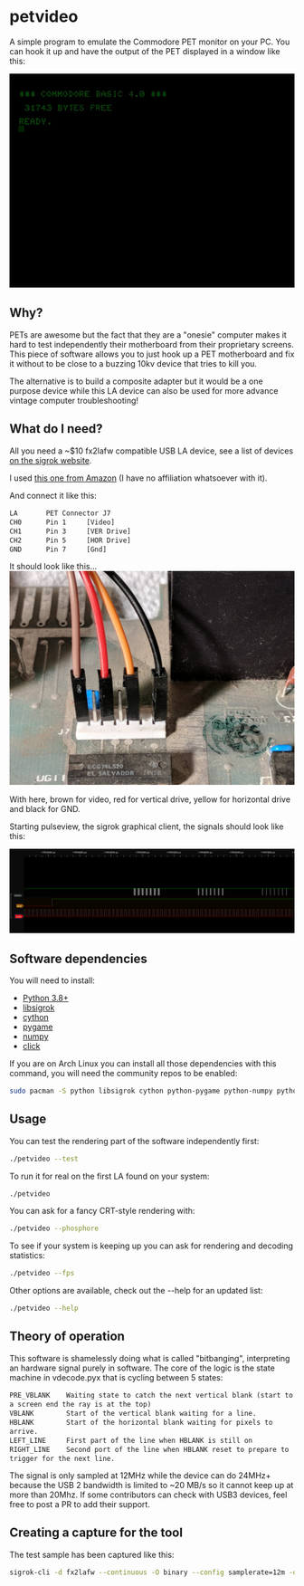 # petvideo
A simple program to emulate the Commodore PET monitor on your PC.
You can hook it up and have the output of the PET displayed in a window like this:

![](assets/petvideo.gif)

## Why?

PETs are awesome but the fact that they are a "onesie" computer makes it hard to test independently their 
motherboard from their proprietary screens. This piece of software allows you to just hook up a PET motherboard and fix
 it without to be close to a buzzing 10kv device that tries to kill you.

The alternative is to build a composite adapter but it would be a one purpose device while this LA device can also be used for more advance vintage computer troubleshooting!

## What do I need?

All you need a ~$10 fx2lafw compatible USB LA device, see a list of devices [on the sigrok website](https://sigrok.org/wiki/Fx2lafw).

I used [this one from Amazon](https://www.amazon.com/gp/product/B077LSG5P2/ref=ppx_yo_dt_b_asin_title_o02_s00?ie=UTF8&psc=1) (I have no affiliation whatsoever with it).

And connect it like this:

```
LA       PET Connector J7
CH0      Pin 1     [Video]
CH1      Pin 3     [VER Drive]
CH2      Pin 5     [HOR Drive] 
GND      Pin 7     [Gnd]
```

It should look like this...
![](assets/connections.jpg)

With here, brown for video, red for vertical drive, yellow for horizontal drive and black for GND.

Starting pulseview, the sigrok graphical client, the signals should look like this:

![](assets/pulseview.png)

## Software dependencies

You will need to install:
- [Python 3.8+](https://www.python.org/)
- [libsigrok](https://sigrok.org/wiki/Libsigrok)
- [cython](https://pypi.org/project/Cython/) 
- [pygame](https://pypi.org/project/pygame/)
- [numpy](https://pypi.org/project/numpy/)
- [click](https://pypi.org/project/click/)

If you are on Arch Linux you can install all those dependencies with this command, you will need the community repos to be enabled:
```bash
sudo pacman -S python libsigrok cython python-pygame python-numpy python-click
```

## Usage

You can test the rendering part of the software independently first:
```bash
./petvideo --test
```

To run it for real on the first LA found on your system:
```bash
./petvideo
```

You can ask for a fancy CRT-style rendering with:
```bash
./petvideo --phosphore
```

To see if your system is keeping up you can ask for rendering and decoding statistics:
```bash
./petvideo --fps
```

Other options are available, check out the --help for an updated list:
```bash
./petvideo --help
```


## Theory of operation
This software is shamelessly doing what is called "bitbanging", interpreting an hardware signal purely in software.
The core of the logic is the state machine in vdecode.pyx that is cycling between 5 states:

```
PRE_VBLANK    Waiting state to catch the next vertical blank (start to a screen end the ray is at the top) 
VBLANK        Start of the vertical blank waiting for a line. 
HBLANK        Start of the horizontal blank waiting for pixels to arrive. 
LEFT_LINE     First part of the line when HBLANK is still on
RIGHT_LINE    Second port of the line when HBLANK reset to prepare to trigger for the next line.
```

The signal is only sampled at 12MHz while the device can do 24MHz+ because the USB 2 bandwidth is limited to ~20 MB/s so it cannot keep up at more than 20Mhz.
If some contributors can check with USB3 devices, feel free to post a PR to add their support.

## Creating a capture for the tool
The test sample has been captured like this:
```bash
sigrok-cli -d fx2lafw --continuous -O binary --config samplerate=12m -o test/raw-vid-ver-hor-x-x-x-x-x.raw
```
